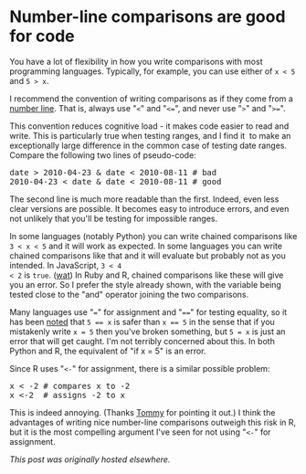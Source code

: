 # Number-line comparisons are good for code



You have a lot of flexibility in how you write comparisons with most programming languages. Typically, for example, you can use either of <code>x &lt; 5</code> and <code>5 &gt; x</code>.

I recommend the convention of writing comparisons as if they come from a <a href="http://en.wikipedia.org/wiki/Number_line">number line</a>. That is, always use "<code>&lt;</code>" and "<code>&lt;=</code>", and never use "<code>&gt;</code>" and "<code>&gt;=</code>".

This convention reduces cognitive load - it makes code easier to read and write. This is particularly true when testing ranges, and I find it &#160;to make an exceptionally large difference in the common case of testing date ranges. Compare the following two lines of pseudo-code:

<pre>date &gt; 2010-04-23 &amp; date &lt; 2010-08-11 # bad
2010-04-23 &lt; date &amp; date &lt; 2010-08-11 # good</pre>
The second line is much more readable than the first. Indeed, even less clear versions are possible. It becomes easy to introduce errors, and even not unlikely that you'll be testing for impossible ranges.

In some languages (notably Python) you can write chained comparisons like <code>3 &lt; x &lt; 5</code> and it will work as expected. In some languages you can write chained comparisons like that and it will evaluate but probably not as you intended. In JavaScript, <code>3 &lt; 4 &lt; 2</code> is <code>true</code>. (<a href="http://www.youtube.com/watch?v=CFReYwSwFbc">wat</a>) In Ruby and R, chained comparisons like these will give you an error. So I prefer the style already shown, with the variable being tested close to the "and" operator joining the two comparisons.

Many languages use "<code>=</code>" for assignment and "<code>==</code>" for testing equality, so it has been <a href="http://c2.com/cgi/wiki?CompareConstantsFromTheLeft">noted</a> that <code>5 == x</code> is safer than <code>x == 5</code> in the sense that if you mistakenly write <code>x = 5</code> then you've broken something, but <code>5 = x</code> is just an error that will get caught. I'm not terribly concerned about this. In both Python and R, the equivalent of "if x = 5" is an error.

Since R uses "<code>&lt;-</code>" for assignment, there is a similar possible problem:
<pre>x &lt; -2 # compares x to -2
x &lt;-2  # assigns -2 to x</pre>
This is indeed annoying. (Thanks <a href="https://twitter.com/Gimperion">Tommy</a> for pointing it out.) I think the advantages of writing nice number-line comparisons outweigh this risk in R, but it is the most compelling argument I've seen for not using "<code>&lt;-</code>" for assignment.



*This post was originally hosted elsewhere.*
